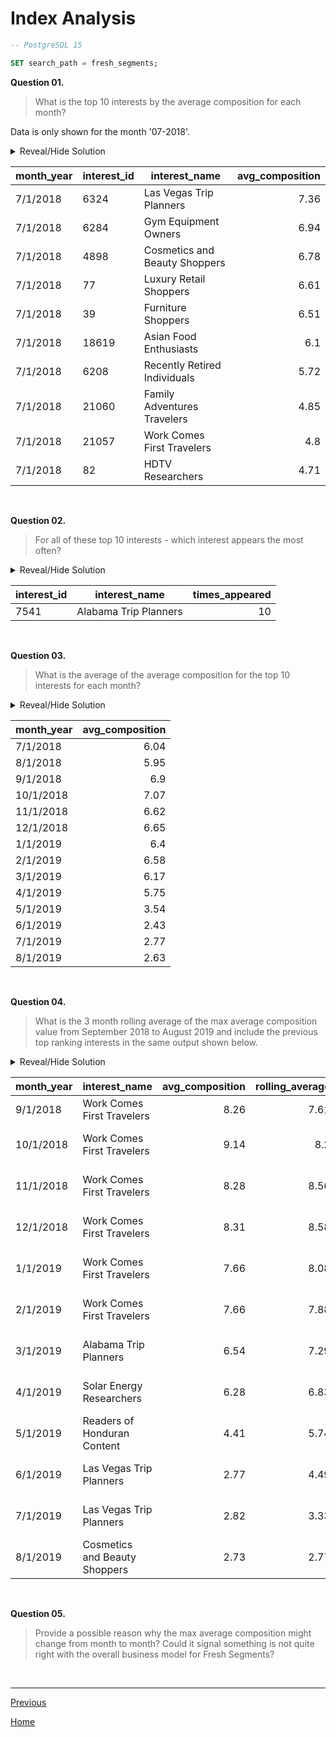 # **Index Analysis**

```sql
-- PostgreSQL 15

SET search_path = fresh_segments;
```

**Question 01.**

> What is the top 10 interests by the average composition for each month?

Data is only shown for the month '07-2018'.

<details>
<summary>Reveal/Hide Solution</summary>

```sql
WITH ranked AS (
	SELECT
		*,
		ROUND((composition/index_value)::NUMERIC, 2) as avg_composition,
		ROW_NUMBER() OVER(PARTITION BY month_year ORDER BY ROUND((composition/index_value)::NUMERIC, 2) DESC) as _rank
	FROM interest_metrics
)

SELECT
	r.month_year,
	r.interest_id,
	mp.interest_name,
	r.avg_composition
FROM ranked r
INNER JOIN interest_map mp
	ON r.interest_id = mp.id::VARCHAR
WHERE r._rank <= 10
ORDER BY r.month_year, r.avg_composition DESC;
```

</details>

| **month_year** | **interest_id** | **interest_name**             | **avg_composition** |
| -------------- | --------------- | ----------------------------- | ------------------: |
| 7/1/2018       | 6324            | Las Vegas Trip Planners       |                7.36 |
| 7/1/2018       | 6284            | Gym Equipment Owners          |                6.94 |
| 7/1/2018       | 4898            | Cosmetics and Beauty Shoppers |                6.78 |
| 7/1/2018       | 77              | Luxury Retail Shoppers        |                6.61 |
| 7/1/2018       | 39              | Furniture Shoppers            |                6.51 |
| 7/1/2018       | 18619           | Asian Food Enthusiasts        |                 6.1 |
| 7/1/2018       | 6208            | Recently Retired Individuals  |                5.72 |
| 7/1/2018       | 21060           | Family Adventures Travelers   |                4.85 |
| 7/1/2018       | 21057           | Work Comes First Travelers    |                 4.8 |
| 7/1/2018       | 82              | HDTV Researchers              |                4.71 |

<br>

**Question 02.**

> For all of these top 10 interests - which interest appears the most often?

<details>
<summary>Reveal/Hide Solution</summary>

```sql
WITH ranked AS (
	SELECT
		*,
		ROUND((composition/index_value)::NUMERIC, 2) as avg_composition,
		ROW_NUMBER() OVER(PARTITION BY month_year ORDER BY ROUND((composition/index_value)::NUMERIC, 2) DESC) as _rank
	FROM interest_metrics
)

SELECT
	r.interest_id,
	mp.interest_name,
	COUNT(*) as times_appeared
FROM ranked r
INNER JOIN interest_map mp
	ON r.interest_id = mp.id::VARCHAR
WHERE r._rank <= 10
GROUP BY r.interest_id, mp.interest_name
ORDER BY times_appeared DESC
LIMIT 1;
```

</details>

| **interest_id** | **interest_name**     | **times_appeared** |
| --------------- | --------------------- | -----------------: |
| 7541            | Alabama Trip Planners |                 10 |

<br>

**Question 03.**

> What is the average of the average composition for the top 10 interests for each month?

<details>
<summary>Reveal/Hide Solution</summary>

```sql
WITH ranked AS (
	SELECT
		*,
		ROUND((composition/index_value)::NUMERIC, 2) as avg_composition,
		ROW_NUMBER() OVER(PARTITION BY month_year ORDER BY ROUND((composition/index_value)::NUMERIC, 2) DESC) as _rank
	FROM interest_metrics
)

SELECT
	month_year,
	ROUND(AVG(avg_composition), 2) as avg_composition
FROM ranked
WHERE _rank <= 10
GROUP BY month_year
ORDER BY month_year;
```

</details>

| **month_year** | **avg_composition** |
| -------------- | ------------------: |
| 7/1/2018       |                6.04 |
| 8/1/2018       |                5.95 |
| 9/1/2018       |                 6.9 |
| 10/1/2018      |                7.07 |
| 11/1/2018      |                6.62 |
| 12/1/2018      |                6.65 |
| 1/1/2019       |                 6.4 |
| 2/1/2019       |                6.58 |
| 3/1/2019       |                6.17 |
| 4/1/2019       |                5.75 |
| 5/1/2019       |                3.54 |
| 6/1/2019       |                2.43 |
| 7/1/2019       |                2.77 |
| 8/1/2019       |                2.63 |

<br>

**Question 04.**

> What is the 3 month rolling average of the max average composition value from September 2018 to August 2019 and include the previous top ranking interests in the same output shown below.

<details>
<summary>Reveal/Hide Solution</summary>

```sql
WITH ranked AS (
	SELECT
		month_year,
		interest_id,
		ROUND((composition/index_value)::NUMERIC, 2) as avg_composition,
		ROW_NUMBER() OVER(PARTITION BY month_year ORDER BY ROUND((composition/index_value)::NUMERIC, 2) DESC) as _rank
	FROM interest_metrics
),

filtered_segments AS (
	SELECT
		r.month_year,
		mp.interest_name,
		r.avg_composition,
		LAG(interest_name, 1) OVER(ORDER BY month_year) as lag_1,
		LAG(avg_composition, 1) OVER(ORDER BY month_year) as lag_1_value,
		LAG(interest_name, 2) OVER(ORDER BY month_year) as lag_2,
		LAG(avg_composition, 2) OVER(ORDER BY month_year) as lag_2_value
	FROM ranked r
	INNER JOIN interest_map mp
		ON r.interest_id = mp.id::VARCHAR
	WHERE _rank = 1
)

SELECT
	month_year,
	interest_name,
	avg_composition,
	ROUND((avg_composition + lag_1_value + lag_2_value) / 3, 2) as rolling_average,
	(lag_1 || ': ' || lag_1_value::text) as one_month_ago,
	(lag_2 || ': ' || lag_2_value::text) as two_month_ago
FROM filtered_segments
WHERE month_year >= '2018-09-01';
```

</details>

| **month_year** | **interest_name**             | **avg_composition** | **rolling_average** | **one_month_ago**                 | **two_month_ago**                 |
| -------------- | ----------------------------- | ------------------: | ------------------: | --------------------------------- | --------------------------------- |
| 9/1/2018       | Work Comes First Travelers    |                8.26 |                7.61 | Las Vegas Trip Planners: 7.21     | Las Vegas Trip Planners: 7.36     |
| 10/1/2018      | Work Comes First Travelers    |                9.14 |                 8.2 | Work Comes First Travelers: 8.26  | Las Vegas Trip Planners: 7.21     |
| 11/1/2018      | Work Comes First Travelers    |                8.28 |                8.56 | Work Comes First Travelers: 9.14  | Work Comes First Travelers: 8.26  |
| 12/1/2018      | Work Comes First Travelers    |                8.31 |                8.58 | Work Comes First Travelers: 8.28  | Work Comes First Travelers: 9.14  |
| 1/1/2019       | Work Comes First Travelers    |                7.66 |                8.08 | Work Comes First Travelers: 8.31  | Work Comes First Travelers: 8.28  |
| 2/1/2019       | Work Comes First Travelers    |                7.66 |                7.88 | Work Comes First Travelers: 7.66  | Work Comes First Travelers: 8.31  |
| 3/1/2019       | Alabama Trip Planners         |                6.54 |                7.29 | Work Comes First Travelers: 7.66  | Work Comes First Travelers: 7.66  |
| 4/1/2019       | Solar Energy Researchers      |                6.28 |                6.83 | Alabama Trip Planners: 6.54       | Work Comes First Travelers: 7.66  |
| 5/1/2019       | Readers of Honduran Content   |                4.41 |                5.74 | Solar Energy Researchers: 6.28    | Alabama Trip Planners: 6.54       |
| 6/1/2019       | Las Vegas Trip Planners       |                2.77 |                4.49 | Readers of Honduran Content: 4.41 | Solar Energy Researchers: 6.28    |
| 7/1/2019       | Las Vegas Trip Planners       |                2.82 |                3.33 | Las Vegas Trip Planners: 2.77     | Readers of Honduran Content: 4.41 |
| 8/1/2019       | Cosmetics and Beauty Shoppers |                2.73 |                2.77 | Las Vegas Trip Planners: 2.82     | Las Vegas Trip Planners: 2.77     |

<br>

**Question 05.**

> Provide a possible reason why the max average composition might change from month to month? Could it signal something is not quite right with the overall business model for Fresh Segments?

<br>

---

[Previous](c-SegmentAnalysis.md)

[Home](../README.md)
